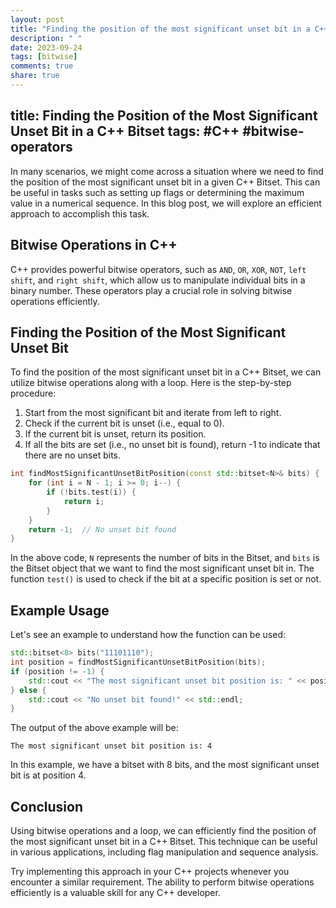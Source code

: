 ```yaml
---
layout: post
title: "Finding the position of the most significant unset bit in a C++ Bitset"
description: " "
date: 2023-09-24
tags: [bitwise]
comments: true
share: true
---
```

title: Finding the Position of the Most Significant Unset Bit in a C++ Bitset
tags: #C++ #bitwise-operators
---

In many scenarios, we might come across a situation where we need to find the position of the most significant unset bit in a given C++ Bitset. This can be useful in tasks such as setting up flags or determining the maximum value in a numerical sequence. In this blog post, we will explore an efficient approach to accomplish this task.

## Bitwise Operations in C++

C++ provides powerful bitwise operators, such as `AND`, `OR`, `XOR`, `NOT`, `left shift`, and `right shift`, which allow us to manipulate individual bits in a binary number. These operators play a crucial role in solving bitwise operations efficiently.

## Finding the Position of the Most Significant Unset Bit

To find the position of the most significant unset bit in a C++ Bitset, we can utilize bitwise operations along with a loop. Here is the step-by-step procedure:

1. Start from the most significant bit and iterate from left to right.
2. Check if the current bit is unset (i.e., equal to 0).
3. If the current bit is unset, return its position.
4. If all the bits are set (i.e., no unset bit is found), return -1 to indicate that there are no unset bits.

```cpp
int findMostSignificantUnsetBitPosition(const std::bitset<N>& bits) {
    for (int i = N - 1; i >= 0; i--) {
        if (!bits.test(i)) {
            return i;
        }
    }
    return -1;  // No unset bit found
}
```

In the above code, `N` represents the number of bits in the Bitset, and `bits` is the Bitset object that we want to find the most significant unset bit in. The function `test()` is used to check if the bit at a specific position is set or not.

## Example Usage

Let's see an example to understand how the function can be used:

```cpp
std::bitset<8> bits("11101110");
int position = findMostSignificantUnsetBitPosition(bits);
if (position != -1) {
    std::cout << "The most significant unset bit position is: " << position << std::endl;
} else {
    std::cout << "No unset bit found!" << std::endl;
}
```

The output of the above example will be:

```
The most significant unset bit position is: 4
```

In this example, we have a bitset with 8 bits, and the most significant unset bit is at position 4.

## Conclusion

Using bitwise operations and a loop, we can efficiently find the position of the most significant unset bit in a C++ Bitset. This technique can be useful in various applications, including flag manipulation and sequence analysis.

Try implementing this approach in your C++ projects whenever you encounter a similar requirement. The ability to perform bitwise operations efficiently is a valuable skill for any C++ developer.